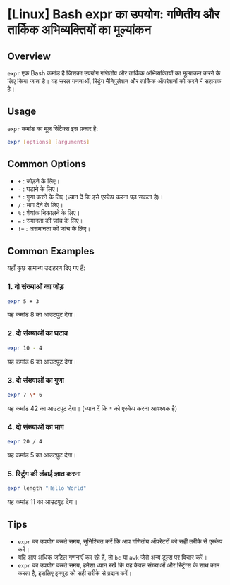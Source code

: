 # [Linux] Bash expr का उपयोग: गणितीय और तार्किक अभिव्यक्तियों का मूल्यांकन

## Overview
`expr` एक Bash कमांड है जिसका उपयोग गणितीय और तार्किक अभिव्यक्तियों का मूल्यांकन करने के लिए किया जाता है। यह सरल गणनाओं, स्ट्रिंग मैनिपुलेशन और तार्किक ऑपरेशनों को करने में सहायक है।

## Usage
`expr` कमांड का मूल सिंटैक्स इस प्रकार है:

```bash
expr [options] [arguments]
```

## Common Options
- `+` : जोड़ने के लिए।
- `-` : घटाने के लिए।
- `*` : गुणा करने के लिए (ध्यान दें कि इसे एस्केप करना पड़ सकता है)।
- `/` : भाग देने के लिए।
- `%` : शेषांक निकालने के लिए।
- `=` : समानता की जांच के लिए।
- `!=` : असमानता की जांच के लिए।

## Common Examples
यहाँ कुछ सामान्य उदाहरण दिए गए हैं:

### 1. दो संख्याओं का जोड़
```bash
expr 5 + 3
```
यह कमांड 8 का आउटपुट देगा।

### 2. दो संख्याओं का घटाव
```bash
expr 10 - 4
```
यह कमांड 6 का आउटपुट देगा।

### 3. दो संख्याओं का गुणा
```bash
expr 7 \* 6
```
यह कमांड 42 का आउटपुट देगा। (ध्यान दें कि `*` को एस्केप करना आवश्यक है)

### 4. दो संख्याओं का भाग
```bash
expr 20 / 4
```
यह कमांड 5 का आउटपुट देगा।

### 5. स्ट्रिंग की लंबाई ज्ञात करना
```bash
expr length "Hello World"
```
यह कमांड 11 का आउटपुट देगा।

## Tips
- `expr` का उपयोग करते समय, सुनिश्चित करें कि आप गणितीय ऑपरेटरों को सही तरीके से एस्केप करें।
- यदि आप अधिक जटिल गणनाएँ कर रहे हैं, तो `bc` या `awk` जैसे अन्य टूल्स पर विचार करें।
- `expr` का उपयोग करते समय, हमेशा ध्यान रखें कि यह केवल संख्याओं और स्ट्रिंग्स के साथ काम करता है, इसलिए इनपुट को सही तरीके से प्रदान करें।